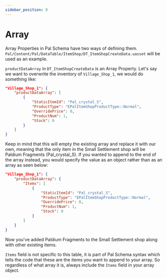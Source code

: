 ```yaml
---
sidebar_position: 8
---
```


# Array

Array Properties in Pal Schema have two ways of defining them. `Pal/Content/Pal/DataTable/ItemShop/DT_ItemShopCreateData.uasset` will be used as an example.

`productDataArray` in `DT_ItemShopCreateData` is an Array Property. Let's say we want to overwrite the inventory of `Village_Shop_1`, we would do something like:

```json
"Village_Shop_1": {
    "productDataArray": [
        {
            "StaticItemId": "Pal_crystal_S",
            "ProductType": "EPalItemShopProductType::Normal",
            "OverridePrice": 0,
            "ProductNum": 1,
            "Stock": 0
        }
    ]
}
```

Keep in mind that this will empty the existing array and replace it with our own, meaning that the only item in the Small Settlement shop will be Paldium Fragments (Pal_crystal_S). If you wanted to append to the end of the array instead, you would specify the value as an object rather than as an array as seen below:

```json
"Village_Shop_1": {
    "productDataArray": {
        "Items": [
            {
                "StaticItemId": "Pal_crystal_S",
                "ProductType": "EPalItemShopProductType::Normal",
                "OverridePrice": 0,
                "ProductNum": 1,
                "Stock": 0
            }
        ]
    }
}
```

Now you've added Paldium Fragments to the Small Settlement shop along with other existing items.

`Items` field is not specific to this table, it is part of Pal Schema syntax which tells the code that these are the items you want to append to your array. So regardless of what array it is, always include the `Items` field in your array object.